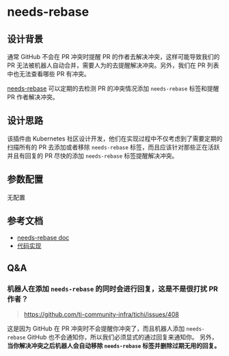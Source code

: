 # needs-rebase

## 设计背景

通常 GitHub 不会在 PR 冲突时提醒 PR 的作者去解决冲突，这样可能导致我们的 PR 无法被机器人自动合并，需要人为的去提醒解决冲突。另外，我们在 PR 列表中也无法查看哪些 PR 有冲突。

[needs-rebase](https://github.com/kubernetes/test-infra/tree/master/prow/external-plugins/needs-rebase) 可以定期的去检测 PR 的冲突情况添加 `needs-rebase` 标签和提醒 PR 作者解决冲突。

## 设计思路

该插件由 Kubernetes 社区设计开发，他们在实现过程中不仅考虑到了需要定期的扫描所有的 PR 去添加或者移除 `needs-rebase` 标签，而且应该针对那些正在活跃并且有回复的 PR 尽快的添加 `needs-rebase` 标签提醒解决冲突。

## 参数配置

无配置

## 参考文档

- [needs-rebase doc](https://prow.tidb.io/plugins?repo=ti-community-infra%2Ftichi)
- [代码实现](https://github.com/kubernetes/test-infra/tree/master/prow/external-plugins/needs-rebase)

## Q&A

### 机器人在添加 `needs-rebase` 的同时会进行回复，这是不是很打扰 PR 作者？

> https://github.com/ti-community-infra/tichi/issues/408

这是因为 GitHub 在 PR 冲突时不会提醒你冲突了，而且机器人添加 `needs-rebase` GitHub 也不会通知你，所以我们必须显式的通过回复来通知你。
另外，**当你解决冲突之后机器人会自动移除 `needs-rebase` 标签并删除过期无用的回复。**
